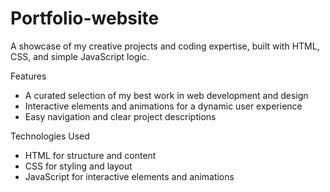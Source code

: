 # Portfolio-website
A showcase of my creative projects and coding expertise, built with HTML, CSS, and simple JavaScript logic.

Features
- A curated selection of my best work in web development and design
- Interactive elements and animations for a dynamic user experience
- Easy navigation and clear project descriptions

Technologies Used
- HTML for structure and content
- CSS for styling and layout
- JavaScript for interactive elements and animations
